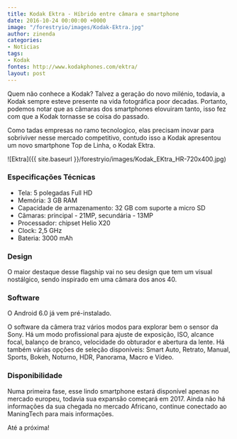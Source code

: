 ```yaml
---
title: Kodak Ektra - Híbrido entre câmara e smartphone
date: 2016-10-24 00:00:00 +0000
image: "/forestryio/images/Kodak-Ektra.jpg"
author: zinenda
categories:
- Noticias
tags:
- Kodak
fontes: http://www.kodakphones.com/ektra/
layout: post
---
```

Quem não conhece a Kodak? Talvez a geração do novo milénio, todavia, a Kodak sempre esteve presente na vida fotográfica poor decadas.
Portanto, podemos notar que as câmaras dos smartphones elovuiram tanto, isso fez com que a Kodak tornasse se coisa do passado.

Como tadas empresas no ramo tecnologico, elas precisam inovar para sobriviver nesse mercado competitivo, contudo isso a Kodak apresentou um novo smartphone Top de Linha, o Kodak Ektra.

![Ektra]({{ site.baseurl }}/forestryio/images/Kodak_EKtra_HR-720x400.jpg)

### Especificações Técnicas
* Tela: 5 polegadas Full HD
* Memória: 3 GB RAM
* Capacidade de armazenamento: 32 GB com suporte a micro SD
* Cãmaras: principal - 21MP, secundária - 13MP
* Processador: chipset Helio X20
* Clock: 2,5 GHz
* Bateria: 3000 mAh


### Design
O maior destaque desse flagship vai no seu design que tem um visual nostálgico, sendo inspirado em uma câmara dos anos 40.

### Software 
O Android 6.0 já vem pré-instalado.

O software da câmera traz vários modos para explorar bem o sensor da Sony. Há um modo profissional para ajuste de exposição, ISO, alcance focal, balanço de branco, velocidade do obturador e abertura da lente. Há também várias opções de seleção disponíveis: Smart Auto, Retrato, Manual, Sports, Bokeh, Noturno, HDR, Panorama, Macro e Vídeo.

### Disponibilidade
Numa primeira fase, esse lindo smartphone estará disponível apenas no mercado europeu, todavia sua expansão começará em 2017. Ainda não há informações da sua chegada no mercado Africano, continue conectado ao ManingTech para mais informações.

Até a próxima!